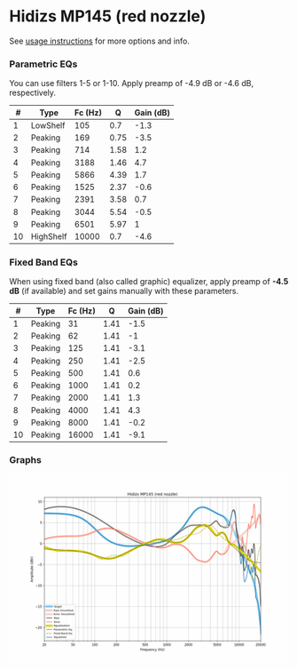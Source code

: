 # Hidizs MP145 (red nozzle)
See [usage instructions](https://github.com/jaakkopasanen/AutoEq#usage) for more options and info.

### Parametric EQs
You can use filters 1-5 or 1-10. Apply preamp of -4.9 dB or -4.6 dB, respectively.

|   # | Type      |   Fc (Hz) |    Q |   Gain (dB) |
|-----|-----------|-----------|------|-------------|
|   1 | LowShelf  |       105 | 0.7  |        -1.3 |
|   2 | Peaking   |       169 | 0.75 |        -3.5 |
|   3 | Peaking   |       714 | 1.58 |         1.2 |
|   4 | Peaking   |      3188 | 1.46 |         4.7 |
|   5 | Peaking   |      5866 | 4.39 |         1.7 |
|   6 | Peaking   |      1525 | 2.37 |        -0.6 |
|   7 | Peaking   |      2391 | 3.58 |         0.7 |
|   8 | Peaking   |      3044 | 5.54 |        -0.5 |
|   9 | Peaking   |      6501 | 5.97 |         1   |
|  10 | HighShelf |     10000 | 0.7  |        -4.6 |

### Fixed Band EQs
When using fixed band (also called graphic) equalizer, apply preamp of **-4.5 dB** (if available) and set gains manually with these parameters.

|   # | Type    |   Fc (Hz) |    Q |   Gain (dB) |
|-----|---------|-----------|------|-------------|
|   1 | Peaking |        31 | 1.41 |        -1.5 |
|   2 | Peaking |        62 | 1.41 |        -1   |
|   3 | Peaking |       125 | 1.41 |        -3.1 |
|   4 | Peaking |       250 | 1.41 |        -2.5 |
|   5 | Peaking |       500 | 1.41 |         0.6 |
|   6 | Peaking |      1000 | 1.41 |         0.2 |
|   7 | Peaking |      2000 | 1.41 |         1.3 |
|   8 | Peaking |      4000 | 1.41 |         4.3 |
|   9 | Peaking |      8000 | 1.41 |        -0.2 |
|  10 | Peaking |     16000 | 1.41 |        -9.1 |

### Graphs
![](./Hidizs%20MP145%20(red%20nozzle).png)
